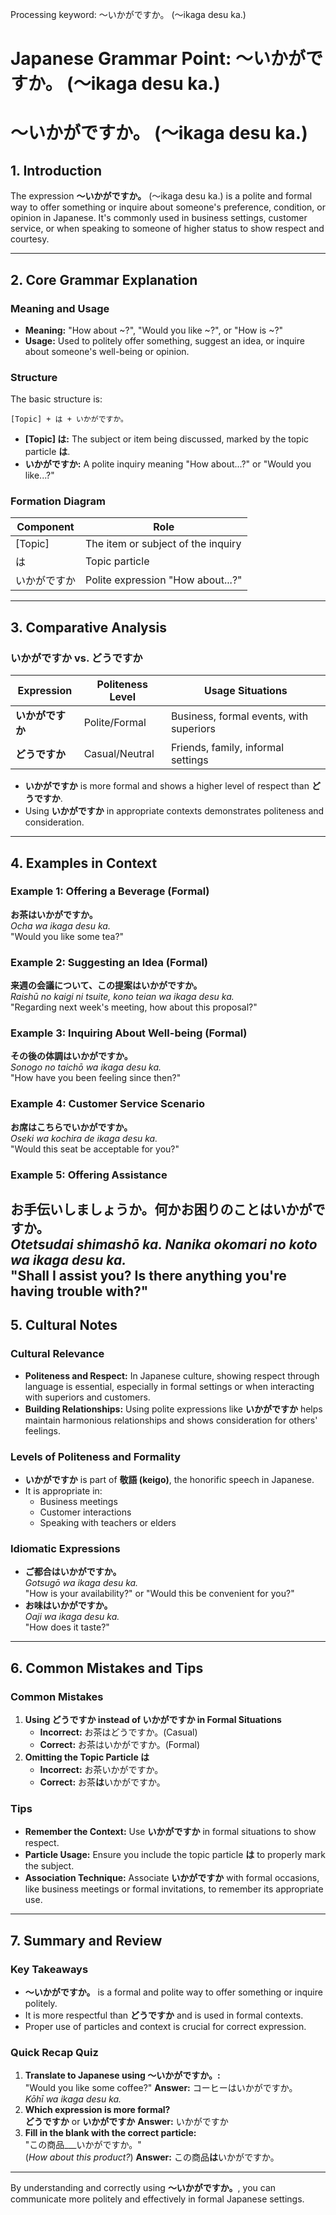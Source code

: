 Processing keyword: ～いかがですか。 (〜ikaga desu ka.)
# Japanese Grammar Point: ～いかがですか。 (〜ikaga desu ka.)
# ～いかがですか。 (〜ikaga desu ka.)
## 1. Introduction
The expression **～いかがですか。** (〜ikaga desu ka.) is a polite and formal way to offer something or inquire about someone's preference, condition, or opinion in Japanese. It's commonly used in business settings, customer service, or when speaking to someone of higher status to show respect and courtesy.

---
## 2. Core Grammar Explanation
### Meaning and Usage
- **Meaning:** "How about ~?", "Would you like ~?", or "How is ~?"
- **Usage:** Used to politely offer something, suggest an idea, or inquire about someone's well-being or opinion.
### Structure
The basic structure is:
```plaintext
[Topic] + は + いかがですか。
```
- **[Topic] は:** The subject or item being discussed, marked by the topic particle **は**.
- **いかがですか:** A polite inquiry meaning "How about...?" or "Would you like...?"
### Formation Diagram
| Component    | Role                                  |
|--------------|---------------------------------------|
| [Topic]      | The item or subject of the inquiry    |
| は           | Topic particle                        |
| いかがですか | Polite expression "How about...?"     |
---
## 3. Comparative Analysis
### いかがですか vs. どうですか
| Expression     | Politeness Level | Usage Situations                    |
|----------------|------------------|-------------------------------------|
| **いかがですか** | Polite/Formal     | Business, formal events, with superiors |
| **どうですか**   | Casual/Neutral    | Friends, family, informal settings      |
- **いかがですか** is more formal and shows a higher level of respect than **どうですか**.
- Using **いかがですか** in appropriate contexts demonstrates politeness and consideration.
---
## 4. Examples in Context
### Example 1: Offering a Beverage (Formal)
**お茶はいかがですか。**  
*Ocha wa ikaga desu ka.*  
"Would you like some tea?"
### Example 2: Suggesting an Idea (Formal)
**来週の会議について、この提案はいかがですか。**  
*Raishū no kaigi ni tsuite, kono teian wa ikaga desu ka.*  
"Regarding next week's meeting, how about this proposal?"
### Example 3: Inquiring About Well-being (Formal)
**その後の体調はいかがですか。**  
*Sonogo no taichō wa ikaga desu ka.*  
"How have you been feeling since then?"
### Example 4: Customer Service Scenario
**お席はこちらでいかがですか。**  
*Oseki wa kochira de ikaga desu ka.*  
"Would this seat be acceptable for you?"
### Example 5: Offering Assistance
**お手伝いしましょうか。何かお困りのことはいかがですか。**  
*Otetsudai shimashō ka. Nanika okomari no koto wa ikaga desu ka.*  
"Shall I assist you? Is there anything you're having trouble with?"
---
## 5. Cultural Notes
### Cultural Relevance
- **Politeness and Respect:** In Japanese culture, showing respect through language is essential, especially in formal settings or when interacting with superiors and customers.
- **Building Relationships:** Using polite expressions like **いかがですか** helps maintain harmonious relationships and shows consideration for others' feelings.
### Levels of Politeness and Formality
- **いかがですか** is part of **敬語 (keigo)**, the honorific speech in Japanese.
- It is appropriate in:
  - Business meetings
  - Customer interactions
  - Speaking with teachers or elders
### Idiomatic Expressions
- **ご都合はいかがですか。**  
  *Gotsugō wa ikaga desu ka.*  
  "How is your availability?" or "Would this be convenient for you?"
- **お味はいかがですか。**  
  *Oaji wa ikaga desu ka.*  
  "How does it taste?"
---
## 6. Common Mistakes and Tips
### Common Mistakes
1. **Using どうですか instead of いかがですか in Formal Situations**
   - **Incorrect:** お茶はどうですか。(Casual)
   - **Correct:** お茶はいかがですか。(Formal)
2. **Omitting the Topic Particle は**
   - **Incorrect:** お茶いかがですか。
   - **Correct:** お茶**は**いかがですか。
### Tips
- **Remember the Context:** Use **いかがですか** in formal situations to show respect.
- **Particle Usage:** Ensure you include the topic particle **は** to properly mark the subject.
- **Association Technique:** Associate **いかがですか** with formal occasions, like business meetings or formal invitations, to remember its appropriate use.
---
## 7. Summary and Review
### Key Takeaways
- **～いかがですか。** is a formal and polite way to offer something or inquire politely.
- It is more respectful than **どうですか** and is used in formal contexts.
- Proper use of particles and context is crucial for correct expression.
### Quick Recap Quiz
1. **Translate to Japanese using ～いかがですか。:**  
   "Would you like some coffee?"
   **Answer:** コーヒーはいかがですか。  
   *Kōhī wa ikaga desu ka.*
2. **Which expression is more formal?**  
   **どうですか** or **いかがですか**
   **Answer:** いかがですか
3. **Fill in the blank with the correct particle:**  
   "この商品___いかがですか。"  
   (*How about this product?*)
   **Answer:** この商品**は**いかがですか。
---
By understanding and correctly using **～いかがですか。**, you can communicate more politely and effectively in formal Japanese settings.
